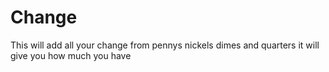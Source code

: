 # Change
 This will add all your change from pennys nickels dimes and quarters it will give you how much you have